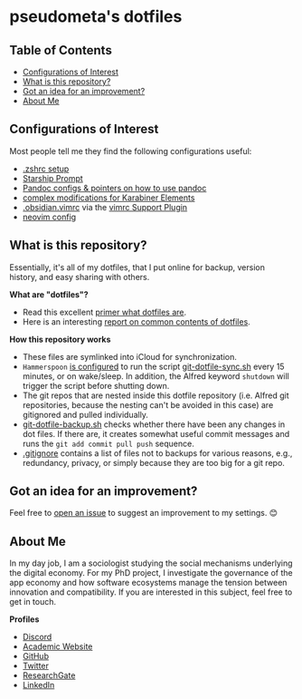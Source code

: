 # pseudometa's dotfiles

## Table of Contents
<!--toc:start-->
- [Configurations of Interest](#configurations-of-interest)
- [What is this repository?](#what-is-this-repository)
- [Got an idea for an improvement?](#got-an-idea-for-an-improvement)
- [About Me](#about-me)
<!--toc:end-->

## Configurations of Interest
Most people tell me they find the following configurations useful:
- [.zshrc setup](/zsh/)
- [Starship Prompt](/.config/starship/starship.toml)
- [Pandoc configs & pointers on how to use pandoc](/pandoc/#Pandoc)
- [complex modifications for Karabiner Elements](/.config/karabiner)
- [.obsidian.vimrc](Obsidian%20vim/obsidian.vimrc) via the [vimrc Support Plugin](https://obsidian.md/plugins?id=obsidian-vimrc-support)
- [neovim config](.config/nvim)

## What is this repository?
Essentially, it's all of my dotfiles, that I put online for backup, version history, and easy sharing with others.

__What are "dotfiles"?__
- Read this excellent [primer what dotfiles are](https://www.freecodecamp.org/news/dotfiles-what-is-a-dot-file-and-how-to-create-it-in-mac-and-linux/).
- Here is an interesting [report on common contents of dotfiles](https://github.com/Kharacternyk/dotcommon).

__How this repository works__
- These files are symlinked into iCloud for synchronization.
- `Hammerspoon` [is configured](hammerspoon/system-states.lua) to run the script [git-dotfile-sync.sh](git-dotfile-sync.sh) every 15 minutes, or on wake/sleep. In addition, the Alfred keyword `shutdown` will trigger the script before shutting down.
- The git repos that are nested inside this dotfile repository (i.e. Alfred git repositories, because the nesting can't be avoided in this case) are gitignored and pulled individually.
- [git-dotfile-backup.sh](git-dotfile-backup.sh) checks whether there have been any changes in dot files. If there are, it creates somewhat useful commit messages and runs the `git add commit pull push` sequence.
- [.gitignore](.gitignore) contains a list of files not to backups for various reasons, e.g., redundancy, privacy, or simply because they are too big for a git repo.

## Got an idea for an improvement?
Feel free to [open an issue](https://github.com/chrisgrieser/dotfiles/issues) to suggest an improvement to my settings. :blush:

## About Me
In my day job, I am a sociologist studying the social mechanisms underlying the digital economy. For my PhD project, I investigate the governance of the app economy and how software ecosystems manage the tension between innovation and compatibility. If you are interested in this subject, feel free to get in touch.

<!-- markdown-link-check-disable -->
__Profiles__
- [Discord](https://discordapp.com/users/462774483044794368/)
- [Academic Website](https://chris-grieser.de/)
- [GitHub](https://github.com/chrisgrieser/)
- [Twitter](https://twitter.com/pseudo_meta)
- [ResearchGate](https://www.researchgate.net/profile/Christopher-Grieser)
- [LinkedIn](https://www.linkedin.com/in/christopher-grieser-ba693b17a/)
